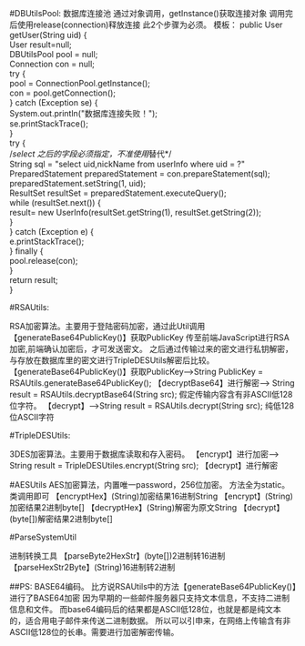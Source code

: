 #DBUtilsPool:
数据库连接池
通过对象调用，getInstance()获取连接对象
调用完后使用release(connection)释放连接
此2个步骤为必须。
模板：
	public User getUser(String uid) {  
	    User result=null;  
	    DBUtilsPool pool = null;  
	    Connection con = null;  
		try {  
			pool = ConnectionPool.getInstance();  
			con = pool.getConnection();  
		} catch (Exception se) {  
			System.out.println("数据库连接失败！");  
			se.printStackTrace();  
		}  
		try {  
		    /*select 之后的字段必须指定，不准使用*替代*/  
			String sql = "select uid,nickName from userInfo where uid = ?"  
			PreparedStatement preparedStatement = con.prepareStatement(sql);  
			preparedStatement.setString(1, uid);  
			ResultSet resultSet = preparedStatement.executeQuery();  
			while (resultSet.next()) {  
				result= new UserInfo(resultSet.getString(1), resultSet.getString(2));  
			}  
		} catch (Exception e) {  
			e.printStackTrace();  
		} finally {  
			pool.release(con);  
		}  
		return result;  
	}  


#RSAUtils:

RSA加密算法。主要用于登陆密码加密，通过此Util调用【generateBase64PublicKey()】获取PublicKey
传至前端JavaScript进行RSA加密,前端确认加密后，才可发送密文。
之后通过传输过来的密文进行私钥解密，与存放在数据库里的密文进行TripleDESUtils解密后比较。
【generateBase64PublicKey()】获取PublicKey-->String PublicKey = RSAUtils.generateBase64PublicKey();
【decryptBase64】进行解密--> String result = RSAUtils.decryptBase64(String src);
假定传输内容含有非ASCII低128位字符。
【decrypt】-->String result = RSAUtils.decrypt(String src);
纯低128位ASCII字符



#TripleDESUtils:

3DES加密算法。主要用于数据库读取和存入密码。
【encrypt】进行加密-->  String result = TripleDESUtiles.encrypt(String src);
【decrypt】进行解密

#AESUtils
AES加密算法，内置唯一password，256位加密。
方法全为static。类调用即可
【encryptHex】(String)加密结果16进制String
【encrypt】(String)加密结果2进制byte[]
【decryptHex】(String)解密为原文String
【decrypt】(byte[])解密结果2进制byte[]


#ParseSystemUtil

进制转换工具
【parseByte2HexStr】(byte[])2进制转16进制
【parseHexStr2Byte】(String)16进制转2进制


##PS:
BASE64编码。
比方说RSAUtils中的方法【generateBase64PublicKey()】进行了BASE64加密
因为早期的一些邮件服务器只支持文本信息，不支持二进制信息和文件。
而base64编码后的结果都是ASCII低128位，也就是都是纯文本的，适合用电子邮件来传送二进制数据。
所以可以引申来，在网络上传输含有非ASCII低128位的长串。需要进行加密解密传输。

